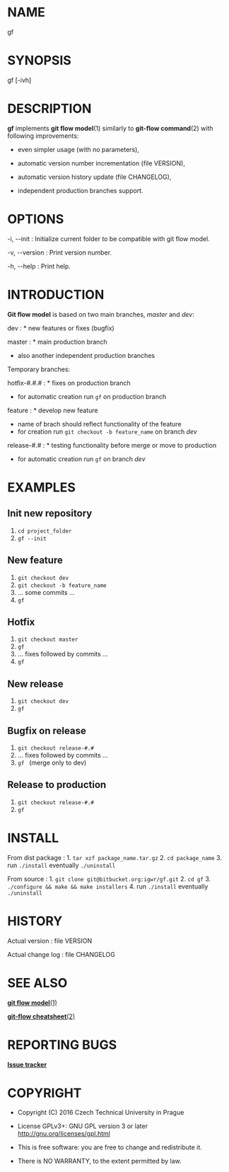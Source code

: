 # NAME

gf

# SYNOPSIS

gf [-ivh]

# DESCRIPTION

**gf** implements **git flow model**(1) similarly to **git-flow command**(2) with following improvements:

* even simpler usage (with no parameters),

* automatic version number incrementation (file VERSION),

* automatic version history update (file CHANGELOG),

* independent production branches support.

# OPTIONS

-i, --init
: Initialize current folder to be compatible with git flow model.

-v, --version
: Print version number.

-h, --help
: Print help.

# INTRODUCTION

**Git flow model** is based on two main branches, _master_ and _dev_:

dev
: * new features or fixes (bugfix)

master
: * main production branch
* also another independent production branches

Temporary branches:

hotfix-#.#.#
: * fixes on production branch
* for automatic creation run ``gf`` on production branch

feature
: * develop new feature
* name of brach should reflect functionality of the feature
* for creation run ``git checkout -b feature_name`` on branch _dev_

release-#.#
: * testing functionality before merge or move to production
* for automatic creation run ``gf``  on branch _dev_

# EXAMPLES

## Init new repository

1. ``cd project_folder``
2. ``gf --init``

## New feature

1. ``git checkout dev``
2. ``git checkout -b feature_name``
3. … some commits …
4. ``gf``

## Hotfix

1. ``git checkout master``
2. ``gf``
3. … fixes followed by commits …
4. ``gf``

## New release

1. ``git checkout dev``
2. ``gf``

## Bugfix on release

1. ``git checkout release-#.#``
2. … fixes followed by commits …
3. ``gf `` (merge only to dev)

## Release to production

1. ``git checkout release-#.#``
2. ``gf``

# INSTALL

From dist package
: 1. ``tar xzf package_name.tar.gz``
2. ``cd package_name``
3. run ``./install`` eventually ``./uninstall``

From source
: 1. ``git clone git@bitbucket.org:igwr/gf.git``
2. ``cd gf``
3. ``./configure && make && make installers``
4. run ``./install`` eventually ``./uninstall``

# HISTORY

Actual version
: file VERSION

Actual change log
: file CHANGELOG

# SEE ALSO

[**git flow model**(1)](http://nvie.com/posts/a-successful-git-branching-model/)

[**git-flow cheatsheet**(2)](http://danielkummer.github.io/git-flow-cheatsheet/)

# REPORTING BUGS

[**Issue tracker**](https://bitbucket.org/igwr/gf/issues)

# COPYRIGHT

* Copyright (C) 2016 Czech Technical University in Prague

* License GPLv3+: GNU GPL version 3 or later <http://gnu.org/licenses/gpl.html>

* This is free software: you are free to change and redistribute it.

* There is NO WARRANTY, to the extent permitted by law.